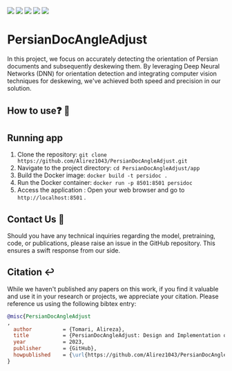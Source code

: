 <span align="center">
    <a href="https://www.tensorflow.org/"><img src="https://img.shields.io/static/v1?label=TensorFlow&message=Official&color=FF6F00&logo=tensorflow"></a>
    <a href="https://pytorch.org/"><img src="https://img.shields.io/static/v1?label=PyTorch&message=Official&color=EE4C2C&logo=pytorch"></a>
    <a href="https://www.tensorflow.org/tfx/guide/serving"><img src="https://img.shields.io/static/v1?label=TensorFlow%20Serving&message=Official&color=FF6F00&logo=tensorflow"></a>
    <a href="https://www.docker.com/"><img src="https://img.shields.io/static/v1?label=Docker&message=Official&color=2496ED&logo=docker"></a>
    <a href="https://flask.palletsprojects.com/en/2.1.x/"><img src="https://img.shields.io/static/v1?label=Flask&message=Official&color=000000&logo=flask"></a>
</span>

# PersianDocAngleAdjust
In this project, we focus on accurately detecting the orientation of Persian documents and subsequently deskewing them. By leveraging Deep Neural Networks (DNN) for orientation detection and integrating computer vision techniques for deskewing, we've achieved both speed and precision in our solution.



## How to use❓ 🚀

## Running app
1. Clone the repository: `git clone https://github.com/Alirez1043/PersianDocAngleAdjust.git`
2. Navigate to the project directory: `cd PersianDocAngleAdjust/app`
3. Build the Docker image: `docker build -t persidoc .`
4. Run the Docker container: `docker run -p 8501:8501 persidoc`
5. Access the application : Open your web browser and go to `http://localhost:8501` .


## Contact Us 🤝

Should you have any technical inquiries regarding the model, pretraining, code, or publications, please raise an issue in the GitHub repository. This ensures a swift response from our side.

## Citation ↩️

While we haven't published any papers on this work, if you find it valuable and use it in your research or projects, we appreciate your citation. Please reference us using the following bibtex entry:

```bibtex
@misc{PersianDocAngleAdjust
,
  author          = {Tomari, Alireza},
  title           = {PersianDocAngleAdjust: Design and Implementation of a Document Angle Adjustment System to Enhance Text Extraction},
  year            = 2023,
  publisher       = {GitHub},
  howpublished    = {\url{https://github.com/Alirez1043/PersianDocAngleAdjust},
}
